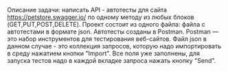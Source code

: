 Описание задачи: написать API - автотесты для сайта https://petstore.swagger.io/ по одному методу из любых блоков (GET,PUT,POST,DELETE).
Проект состоит из одного файла: файла с автотестами в формате json.
Автотесты созданы в Postman. Postman — это набор инструментов для тестирования веб-сайтов. Файл json в данном случае - это коллекция запросов, которую надо импортировать в среду нажатием кнопки "Import". Все поля уже заполнены, для запуска тестов надо в каждой вкладке запроса нажать кнопку "Send".
